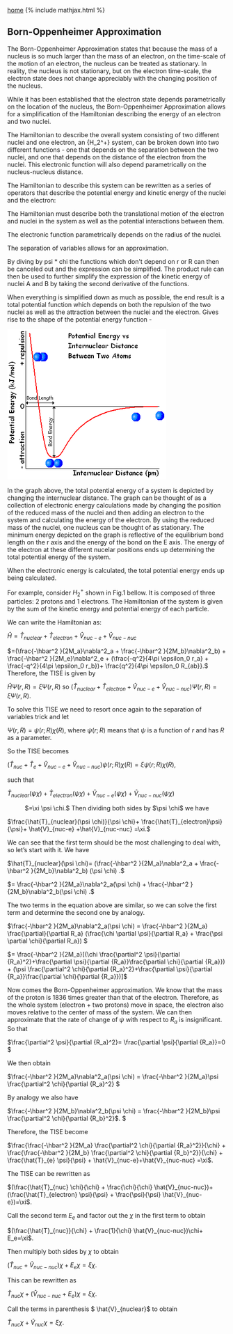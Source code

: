 [home](/README.md)
{% include mathjax.html %}

## Born-Oppenheimer Approximation

The Born-Oppenheimer Approximation states that because the mass of a nucleus is so much larger than the mass of an electron, on the time-scale of the motion of an electron, the nucleus can be treated as stationary. In reality, the nucleus is not stationary, but on the electron time-scale, the electron state does not change appreciably with the changing position of the nucleus. 

While it has been established that the electron state depends parametrically on the location of the nucleus, the Born-Oppenheimer Approximation allows for a simplification of the Hamiltonian describing the energy of an electron and two nuclei. 

The Hamiltonian to describe the overall system consisting of two different nuclei and one electron, an {H_2^+} system, can be broken down into two different functions - one that depends on the separation between the two nuclei, and one that depends on the distance of the electron from the nuclei. This electronic function will also depend parametrically on the nucleus-nucleus distance. 

The Hamiltonian to describe this system can be rewritten as a series of operators that describe the potential energy and kinetic energy of the nuclei and the electron: 


The Hamiltonian must describe both the translational motion of the electron and nuclei in the system as well as the potential interactions between them. 

The electronic function parametrically depends on the radius of the nuclei. 

The separation of variables allows for an approximation. 

By diving by psi * chi the functions which don't depend on r or R can then be canceled out and the expression can be simplified. The product rule can then be used to further simplify the expression of the kinetic energy of nuclei A and B by taking the second derivative of the functions. 

When everything is simplified down as much as possible, the end result is a total potential function which depends on both the repulsion of the two nuclei as well as the attraction between the nuclei and the electron. Gives rise to the shape of the potential energy function - 

![PE Graph](/bondenergy.GIF)

In the graph above, the total potential energy of a system is depicted by changing the internuclear distance. The graph can be thought of as  a collection of electronic energy calculations made by changing the position of the reduced mass of the nuclei and then adding an electron to the system and calculating the energy of the electron. By using the reduced mass of the nuclei, one nucleus can be thought of as stationary. The minimum energy depicted on the graph is reflective of the equilibrium bond length on the r axis and the energy of the bond on the E axis. The energy of the electron at these different nucelar positions ends up determining the total potential energy of the system. 

When the electronic energy is calculated, the total potential energy ends up being calculated. 



For example, consider $H_2^+$ shown in Fig.1 bellow. It is composed of three particles: 2 protons and 1 electrons. The Hamiltonian of the system is given by the sum of the kinetic energy and potential energy of each particle.

We can write the Hamiltonian as:

$\hat{H}=\hat{T}_{nuclear}+\hat{T}_{electron}+\hat{V}_{nuc-e}+\hat{V}_{nuc-nuc}$

$=(\frac{-\hbar^2 }{2M_a}\nabla^2_a + \frac{-\hbar^2 }{2M_b}\nabla^2_b) + \frac{-\hbar^2 }{2M_e}\nabla^2_e + (\frac{-q^2}{4\pi \epsilon_0 r_a} + \frac{-q^2}{4\pi \epsilon_0 r_b})+ \frac{q^2}{4\pi \epsilon_0 R_{ab}}.$
Therefore, the TISE is given by

$\hat{H}\Psi(r,R)=\xi \Psi(r,R)$
so
$(\hat{T}_{nuclear}+\hat{T}_{electron}+\hat{V}_{nuc-e}+\hat{V}_{nuc-nuc})\Psi(r,R)=\xi \Psi(r,R).$

To solve this TISE we need to resort once again to the separation of variables trick and let

$\Psi(r,R)=\psi(r;R)\chi(R),$
where $\psi(r;R)$ means that $\psi$ is a function of $r$ and has $R$ as a parameter.

So the TISE becomes

$(\hat{T}_{nuc}+\hat{T}_{e}+\hat{V}_{nuc-e}+\hat{V}_{nuc-nuc})\psi(r;R)\chi(R)=\xi \psi(r;R)\chi(R),$

such that

$\hat{T}_{nuclear}(\psi \chi)+\hat{T}_{electron}(\psi \chi)+\hat{V}_{nuc-e}(\psi \chi)+\hat{V}_{nuc-nuc}(\psi \chi)$</p>
  <p align="center">$=\xi \psi \chi.$
Then dividing both sides by $\psi \chi$ we have

$\frac{\hat{T}_{nuclear}(\psi \chi)}{\psi \chi}+ \frac{\hat{T}_{electron}\psi}{\psi}+ \hat{V}_{nuc-e} +\hat{V}_{nuc-nuc} =\xi.$

We can see that the first term should be the most challenging to deal with, so let’s start with it. We have 

 $\hat{T}_{nuclear}(\psi \chi)= (\frac{-\hbar^2 }{2M_a}\nabla^2_a + \frac{-\hbar^2 }{2M_b}\nabla^2_b) (\psi \chi) .$

 $= \frac{-\hbar^2 }{2M_a}\nabla^2_a(\psi \chi) + \frac{-\hbar^2 }{2M_b}\nabla^2_b(\psi \chi) .$

The two terms in the equation above are similar, so we can solve the first term and determine the second one by analogy.


$\frac{-\hbar^2 }{2M_a}\nabla^2_a(\psi \chi) = \frac{-\hbar^2 }{2M_a} \frac{\partial}{\partial R_a} (\frac{\chi \partial \psi}{\partial R_a} + \frac{\psi \partial \chi}{\partial R_a}) $

 $= \frac{-\hbar^2 }{2M_a}[(\chi \frac{\partial^2 \psi}{\partial {R_a}^2}+\frac{\partial \psi}{\partial {R_a}}\frac{\partial \chi}{\partial {R_a}}) +  (\psi \frac{\partial^2 \chi}{\partial {R_a}^2}+\frac{\partial \psi}{\partial {R_a}}\frac{\partial \chi}{\partial {R_a}})]$

Now comes the Born-Oppenheimer approximation. We know that the mass of the proton is 1836 times greater than that of the electron. Therefore, as the whole system (electron + two protons) move in space, the electron also moves relative to the center of mass of the system. We can then approximate that the rate of change of $\psi$ with respect to $R_a$ is insignificant. So that

 $\frac{\partial^2 \psi}{\partial {R_a}^2}= \frac{\partial \psi}{\partial {R_a}}=0 $

We then obtain

 $\frac{-\hbar^2 }{2M_a}\nabla^2_a(\psi \chi) = \frac{-\hbar^2 }{2M_a}\psi \frac{\partial^2 \chi}{\partial {R_a}^2} $

By analogy we also have 

$\frac{-\hbar^2 }{2M_b}\nabla^2_b(\psi \chi) = \frac{-\hbar^2 }{2M_b}\psi \frac{\partial^2 \chi}{\partial {R_b}^2}$. $

Therefore, the TISE become

$\frac{\frac{-\hbar^2 }{2M_a} \frac{\partial^2 \chi}{\partial {R_a}^2}}{\chi} + \frac{\frac{-\hbar^2 }{2M_b} \frac{\partial^2 \chi}{\partial {R_b}^2}}{\chi} + \frac{\hat{T}_{e} \psi}{\psi} + \hat{V}_{nuc-e}+\hat{V}_{nuc-nuc} =\xi$.

The TISE can be rewritten as 

 $(\frac{\hat{T}_{nuc} \chi}{\chi} + \frac{\chi}{\chi} \hat{V}_{nuc-nuc})+ (\frac{\hat{T}_{electron} \psi}{\psi} + \frac{\psi}{\psi} \hat{V}_{nuc-e})=\xi$.
 
Call the second term $E_e$ and factor out the $\chi$ in the first term to obtain

$(\frac{\hat{T}_{nuc}}{\chi} + \frac{1}{\chi} \hat{V}_{nuc-nuc})\chi+ E_e=\xi$.

Then multiply both sides by $\chi$ to obtain

$(\hat{T}_{nuc} + \hat{V}_{nuc-nuc})\chi + E_e \chi =\xi \chi$.

This can be rewritten as 

 $\hat{T}_{nuc} \chi + (\hat{V}_{nuc-nuc}+E_e) \chi =\xi \chi$.

Call the terms in parenthesis $ \hat{V}_{nuclear}$ to obtain

 $\hat{T}_{nuc} \chi + \hat{V}_{nuc} \chi =\xi \chi$.
